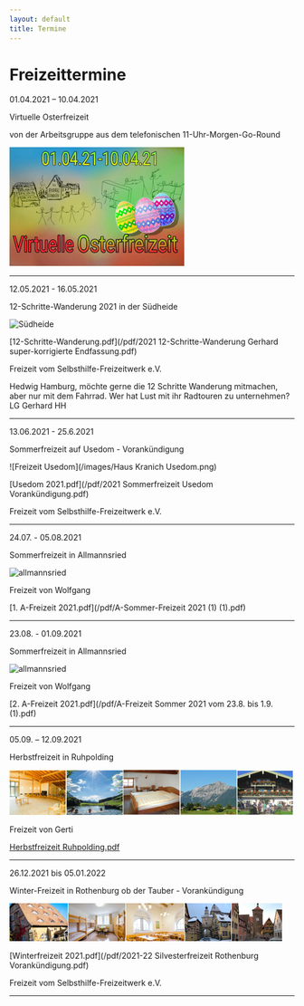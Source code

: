 ```yaml
---
layout: default
title: Termine
---
```

# Freizeittermine

01.04.2021 – 10.04.2021

Virtuelle Osterfreizeit

von der Arbeitsgruppe aus dem telefonischen 11-Uhr-Morgen-Go-Round

![virtuelle Osterfreizeit 2021](/images/ostern2021.jpg)

------------------------------------------------------------------------------

12.05.2021 - 16.05.2021

12-Schritte-Wanderung 2021 in der Südheide

![Südheide](/images/wanderungsuedheide.png)

[12-Schritte-Wanderung.pdf](/pdf/2021 12-Schritte-Wanderung Gerhard super-korrigierte Endfassung.pdf)

Freizeit vom Selbsthilfe-Freizeitwerk e.V.

Hedwig Hamburg, möchte gerne die 12 Schritte Wanderung mitmachen, 
aber nur mit dem Fahrrad. Wer hat Lust mit ihr Radtouren zu unternehmen? 
LG Gerhard HH

------------------------------------------------------------------------------

13.06.2021 - 25.6.2021

Sommerfreizeit auf Usedom - Vorankündigung

![Freizeit Usedom](/images/Haus Kranich Usedom.png)

[Usedom 2021.pdf](/pdf/2021 Sommerfreizeit Usedom Vorankündigung.pdf)

Freizeit vom Selbsthilfe-Freizeitwerk e.V.

------------------------------------------------------------------------------

24.07. - 05.08.2021

Sommerfreizeit in Allmannsried

![allmannsried](/images/allmansried.jpeg)

Freizeit von Wolfgang

[1. A-Freizeit 2021.pdf](/pdf/A-Sommer-Freizeit 2021 (1) (1).pdf)

-----------------------------------------------------------------------------

23.08. - 01.09.2021

Sommerfreizeit in Allmannsried

![allmannsried](/images/allmansried.jpeg)

Freizeit von Wolfgang

[2. A-Freizeit 2021.pdf](/pdf/A-Freizeit Sommer 2021 vom 23.8. bis 1.9. (1).pdf)

-----------------------------------------------------------------------------------------------------

05.09. – 12.09.2021

Herbstfreizeit in Ruhpolding

![ruhpolding](/images/bildleiste_2021.png)

Freizeit von Gerti

[Herbstfreizeit Ruhpolding.pdf](/pdf/Herbstfreizeit_2021_Anonym.pdf)

-----------------------------------------------------------------------------------------------------

26.12.2021 bis 05.01.2022

Winter-Freizeit in Rothenburg ob der Tauber - Vorankündigung

![Rothenburg op der Tauber](/images/rothenburg.png)

[Winterfreizeit 2021.pdf](/pdf/2021-22 Silvesterfreizeit Rothenburg  Vorankündigung.pdf)

Freizeit vom Selbsthilfe-Freizeitwerk e.V.

-----------------------------------------------------------------------------------------------------
